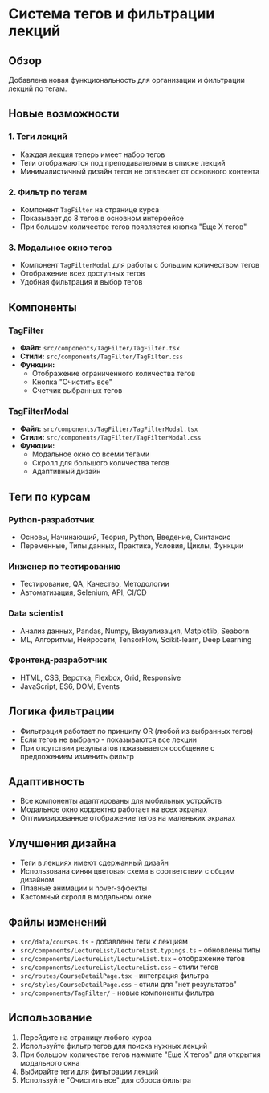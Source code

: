 # Система тегов и фильтрации лекций

## Обзор
Добавлена новая функциональность для организации и фильтрации лекций по тегам.

## Новые возможности

### 1. Теги лекций
- Каждая лекция теперь имеет набор тегов
- Теги отображаются под преподавателями в списке лекций
- Минималистичный дизайн тегов не отвлекает от основного контента

### 2. Фильтр по тегам
- Компонент `TagFilter` на странице курса
- Показывает до 8 тегов в основном интерфейсе
- При большем количестве тегов появляется кнопка "Еще X тегов"

### 3. Модальное окно тегов
- Компонент `TagFilterModal` для работы с большим количеством тегов
- Отображение всех доступных тегов
- Удобная фильтрация и выбор тегов

## Компоненты

### TagFilter
- **Файл:** `src/components/TagFilter/TagFilter.tsx`
- **Стили:** `src/components/TagFilter/TagFilter.css`
- **Функции:**
  - Отображение ограниченного количества тегов
  - Кнопка "Очистить все"
  - Счетчик выбранных тегов

### TagFilterModal
- **Файл:** `src/components/TagFilter/TagFilterModal.tsx`
- **Стили:** `src/components/TagFilter/TagFilterModal.css`
- **Функции:**
  - Модальное окно со всеми тегами
  - Скролл для большого количества тегов
  - Адаптивный дизайн

## Теги по курсам

### Python-разработчик
- Основы, Начинающий, Теория, Python, Введение, Синтаксис
- Переменные, Типы данных, Практика, Условия, Циклы, Функции

### Инженер по тестированию
- Тестирование, QA, Качество, Методологии
- Автоматизация, Selenium, API, CI/CD

### Data scientist
- Анализ данных, Pandas, Numpy, Визуализация, Matplotlib, Seaborn
- ML, Алгоритмы, Нейросети, TensorFlow, Scikit-learn, Deep Learning

### Фронтенд-разработчик
- HTML, CSS, Верстка, Flexbox, Grid, Responsive
- JavaScript, ES6, DOM, Events

## Логика фильтрации
- Фильтрация работает по принципу OR (любой из выбранных тегов)
- Если тегов не выбрано - показываются все лекции
- При отсутствии результатов показывается сообщение с предложением изменить фильтр

## Адаптивность
- Все компоненты адаптированы для мобильных устройств
- Модальное окно корректно работает на всех экранах
- Оптимизированное отображение тегов на маленьких экранах

## Улучшения дизайна
- Теги в лекциях имеют сдержанный дизайн
- Использована синяя цветовая схема в соответствии с общим дизайном
- Плавные анимации и hover-эффекты
- Кастомный скролл в модальном окне

## Файлы изменений
- `src/data/courses.ts` - добавлены теги к лекциям
- `src/components/LectureList/LectureList.typings.ts` - обновлены типы
- `src/components/LectureList/LectureList.tsx` - отображение тегов
- `src/components/LectureList/LectureList.css` - стили тегов
- `src/routes/CourseDetailPage.tsx` - интеграция фильтра
- `src/styles/CourseDetailPage.css` - стили для "нет результатов"
- `src/components/TagFilter/` - новые компоненты фильтра

## Использование
1. Перейдите на страницу любого курса
2. Используйте фильтр тегов для поиска нужных лекций
3. При большом количестве тегов нажмите "Еще X тегов" для открытия модального окна
4. Выбирайте теги для фильтрации лекций
5. Используйте "Очистить все" для сброса фильтра 